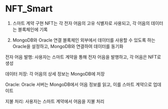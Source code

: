 # NFT_Smart

1. 스마트 계약 구현
NFT는 각 전자 어음의 고유 식별자로 사용되고, 각 어음의 데이터는 블록체인에 기록

2. MongoDB와 Oracle 연결
블록체인 외부에서 데이터를 사용할 수 있도록 하는 Oracle을 설정하고, MongoDB와 연결하여 데이터를 동기화



전자 어음 발행: 사용자는 스마트 계약을 통해 전자 어음을 발행하고, 각 어음은 NFT로 생성

데이터 저장: 각 어음의 상세 정보는 MongoDB에 저장

Oracle: Oracle 서버는 MongoDB에서 어음 정보를 읽고, 이를 스마트 계약으로 업데이트

지불 처리: 사용자는 스마트 계약에서 어음을 지불 처리
   
